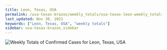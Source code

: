 ```yaml
---
title: Leon, Texas, USA
permalink: /usa-texas-brazos/weekly_totals/usa-texas-leon-weekly_totals.html
last_updated: Nov 30, 2021
keywords: ["Leon, Texas, USA", "weekly totals"]
sidebar: usa-texas-brazos_sidebar
---
```


![Weekly Totals of Confirmed Cases for Leon, Texas, USA](/covid_tracker/images/graphs/usa-texas-leon-weekly_totals_graph.png)
